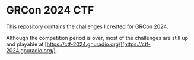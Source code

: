GRCon 2024 CTF
==============

This repository contains the challenges I created for
[GRCon 2024](https://events.gnuradio.org/event/24/).

Although the competition period is over, most of the challenges are still up and
playable at [https://ctf-2024.gnuradio.org/](https://ctf-2024.gnuradio.org/).
